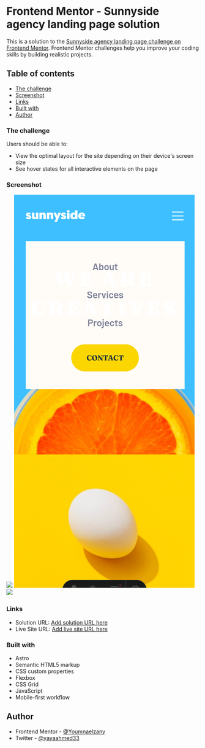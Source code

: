 # Frontend Mentor - Sunnyside agency landing page solution

This is a solution to the [Sunnyside agency landing page challenge on Frontend Mentor](https://www.frontendmentor.io/challenges/sunnyside-agency-landing-page-7yVs3B6ef). Frontend Mentor challenges help you improve your coding skills by building realistic projects.

## Table of contents

- [The challenge](#the-challenge)
- [Screenshot](#screenshot)
- [Links](#links)
- [Built with](#built-with)
- [Author](#author)

### The challenge

Users should be able to:

- View the optimal layout for the site depending on their device's screen size
- See hover states for all interactive elements on the page

### Screenshot

![](./public/images/screenshoot/Screenshot%202024-06-20%20at%2022-46-25%20Sunnyside%20agency%20landing%20page.png)
![](./public/images/screenshoot/Screenshot%202024-06-20%20at%2022-46-35%20Sunnyside%20agency%20landing%20page.png)
![](./public/images/screenshoot/Screenshot%202024-06-20%20at%2022-46-53%20Sunnyside%20agency%20landing%20page.png)

### Links

- Solution URL: [Add solution URL here](https://github.com/Youmnaelzany/agency-landing-page-20-6-24.git)
- Live Site URL: [Add live site URL here](https://your-live-site-url.com)

### Built with

- Astro
- Semantic HTML5 markup
- CSS custom properties
- Flexbox
- CSS Grid
- JavaScript
- Mobile-first workflow

## Author

- Frontend Mentor - [@Youmnaelzany](https://www.frontendmentor.io/profile/Youmnaelzany)
- Twitter - [@yayaahmed33](https://twitter.com/yayaahmed33)
